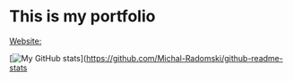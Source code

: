 # This is my portfolio

[Website:](https://michal-radomski.github.io/)

[![My GitHub stats](https://github-readme-stats.vercel.app/api?username=Michal-Radomski)](https://github.com/Michal-Radomski/github-readme-stats
